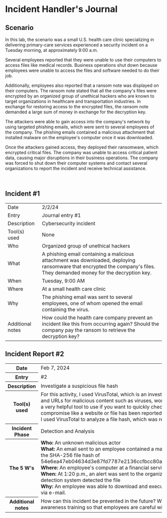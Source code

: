 <h1>Incident Handler's Journal</h1>


<h2>Scenario</h2>
In this lab, the scenario was a small U.S. health care clinic specializing in delivering primary-care services experienced a security incident on a Tuesday morning, at approximately 9:00 a.m. 

Several employees reported that they were unable to use their computers to access files like medical records. Business operations shut down because employees were unable to access the files and software needed to do their job.


Additionally, employees also reported that a ransom note was displayed on their computers. The ransom note stated that all the company's files were encrypted by an organized group of unethical hackers who are known to target organizations in healthcare and transportation industries. In exchange for restoring access to the encrypted files, the ransom note demanded a large sum of money in exchange for the decryption key. 


The attackers were able to gain access into the company's network by using targeted phishing emails, which were sent to several employees of the company. The phishing emails contained a malicious attachment that installed malware on the employee's computer once it was downloaded.


Once the attackers gained access, they deployed their ransomware, which encrypted critical files. The company was unable to access critical patient data, causing major disruptions in their business operations. The company was forced to shut down their computer systems and contact several organizations to report the incident and receive technical assistance.

<br />


<h2>Incident #1 </h2>


<table>
  <tr>
    <td>Date</td>
    <td>2/2/24</td>
  </tr>
  <tr>
    <td>Entry</td>
    <td>Journal entry #1</td>
  </tr>
  <tr>
    <td>Description</td>
    <td>Cybersecurity incident</td>
  </tr>
  <tr>
    <td>Tool(s) used</td>
    <td>None</td>
  </tr>
  <tr>
    <td>Who</td>
    <td>Organized group of unethical hackers</td>
  </tr>
  <tr>
    <td>What</td>
    <td>A phishing email containing a malicious attachment was downloaded, deploying ransomware that encrypted the company's files. They demanded money for the decryption key.</td>
  </tr>
  <tr>
    <td>When</td>
    <td>Tuesday, 9:00 AM</td>
  </tr>
  <tr>
    <td>Where</td>
    <td>At a small health care clinic</td>
  </tr>
  <tr>
    <td>Why</td>
    <td>The phishing email was sent to several employees, one of whom opened the email containing the virus.</td>
  </tr>
  <tr>
    <td>Additional notes</td>
    <td>How could the health care company prevent an incident like this from occurring again? Should the company pay the ransom to retrieve the decryption key?</td>
  </tr>
</table>

</body>
</html>



<h2>Incident Report #2 </h2>

<table>
  <tr>
    <th>Date</th>
    <td>Feb 7, 2024</td>
  </tr>
  <tr>
    <th>Entry</th>
    <td>#2</td>
  </tr>
  <tr>
    <th>Description</th>
    <td>Investigate a suspicious file hash</td>
  </tr>
  <tr>
    <th>Tool(s) used</th>
    <td>For this activity, I used VirusTotal, which is an investigative tool that analyzes files and URLs for malicious content such as viruses, worms, and trojans. VirusTotal is a very helpful tool to use if you want to quickly check if an indicator of compromise like a website or file has been reported as malicious. For this activity, I used VirusTotal to analyze a file hash, which was reported as malicious.</td>
  </tr>
  <tr>
    <th>Incident Phase</th>
    <td>Detection and Analysis</td>
  </tr>
  <tr>
    <th>The 5 W's</th>
    <td>
      <b>Who:</b> An unknown malicious actor<br>
      <b>What:</b> An email sent to an employee contained a malicious file attachment with the SHA-256 file hash of 54e6ea47eb04634d3e87fd7787e2136ccfbcc80ade34f246a12cf93bab527f6b<br>
      <b>Where:</b> An employee's computer at a financial services company<br>
      <b>When:</b> At 1:20 p.m., an alert was sent to the organization's SOC after the intrusion detection system detected the file<br>
      <b>Why:</b> An employee was able to download and execute a malicious file attachment via e-mail.
    </td>
  </tr>
  <tr>
    <th>Additional notes</th>
    <td>How can this incident be prevented in the future? We consider improving security awareness training so that employees are careful with what they click on?</td>
  </tr>
</table>

</body>
</html>




